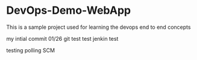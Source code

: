 # DevOps-Demo-WebApp
This is a sample project used for learning the devops end to end concepts

my intial commit 01/26
git test test
jenkin test

testing polling SCM
